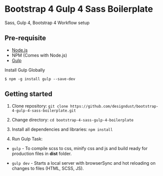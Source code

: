# Bootstrap 4 Gulp 4 Sass Boilerplate

Sass, Gulp 4, Bootstrap 4 Workflow setup

## Pre-requisite

- [Node.js](https://nodejs.org/en/download/ "Node Js")
- NPM (Comes with Node.js)
- [Gulp](https://gulpjs.com/ "Gulp")

Install Gulp Globally

    $ npm -g install gulp --save-dev

## Getting started

1. Clone repository:
   `git clone https://github.com/designdust/bootstrap-4-gulp-4-sass-boilerplate.git`

2. Change directory:
   `cd bootstrap-4-sass-gulp-4-boilerplate`
3. Install all dependencies and libraries:
   `npm install`

4. Run Gulp Task:

- `gulp` - To compile scss to css, minify css and js and build ready for production files in **dist** folder.

- `gulp dev` - Starts a local server with browserSync and hot reloading on changes to files (HTML, SCSS, JS).
